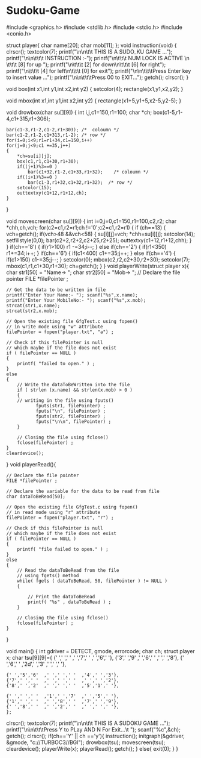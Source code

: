 # Sudoku-Game
#include <graphics.h>
#include <stdlib.h>
#include <stdio.h>
#include <conio.h>

struct player{
char name[20];
char mob[11];
};
void instruction(void)
{
	clrscr();
	textcolor(7);
	printf("\n\n\t\t THIS IS A SUDO_KU GAME ...");
	printf("\n\n\t\t\t INSTRUCTION :-");
	printf("\n\t\t\t NUM LOCK IS ACTIVE \n \t\t\t [8] for up ");
	printf("\n\t\t\t [2] for down\n\t\t\t [6] for right");
	printf("\n\t\t\t [4] for left\n\t\t\t [0] for exit");
	printf("\n\n\t\t\tPress Enter key to insert value ...");
	printf("\n\n\t\t\tPress 00 to EXIT...");
	getch();
	clrscr();
}

void box(int x1,int y1,int x2,int y2)
{
	setcolor(4);
	rectangle(x1,y1,x2,y2);
}

void mbox(int x1,int y1,int x2,int y2)
{
	rectangle(x1+5,y1+5,x2-5,y2-5);
}

void drowbox(char su[][9])
{
	int i,j,c1=150,r1=100;
	char *ch;
	box(c1-5,r1-4,c1+315,r1+306);

	bar(c1-3,r1-2,c1-2,r1+303); /*  coloumn */
	bar(c1-2,r1-2,c1+313,r1-2); /* row */
	for(i=0;i<9;r1=r1+34,c1=150,i++)
	for(j=0;j<9;c1 +=35,j++)
	{
		*ch=su[i][j];
		box(c1,r1,c1+30,r1+30);
		if((j+1)%3==0 )
			bar(c1+32,r1-2,c1+33,r1+32);    /* coloumn */
		if((i+1)%3==0 )
			bar(c1-3,r1+32,c1+32,r1+32);  /* row */
		setcolor(15);
		outtextxy(c1+12,r1+12,ch);
	}
}

void movescreen(char su[][9])
{
	int i=0,j=0,c1=150,r1=100,c2,r2;
	char *chh,ch,vch;
	for(c2=c1,r2=r1;ch !='0';c2=c1,r2=r1)
	{
		if (ch==13)
		{
			vch=getch();
			if(vch>48 &&vch<58)
			{
					su[i][j]=vch;
					*chh=su[i][j];
					setcolor(14);
					setfillstyle(0,0);
					bar(c2+2,r2+2,c2+25,r2+25);
					outtextxy(c1+12,r1+12,chh);
			}
		}
		if(ch=='8')
		{
			if(r1>100)
				r1 -=34;i--;
		}
		else if(ch=='2')
		{
			if(r1<350)
				r1+=34;i++;
		}
		if(ch=='6')
		{
			if(c1<400)
				c1+=35;j++;
		}
		else if(ch=='4')
		{
			if(c1>150)
				c1-=35;j--;
		}
		setcolor(0);
		mbox(c2,r2,c2+30,r2+30);
		setcolor(7);
		mbox(c1,r1,c1+30,r1+30);
		ch=getch();
	}
}
void playerWrite(struct player x){
	char str1[50] = "Name-> ";
	char str2[50] = "Mob-> ";
	// Declare the file pointer
	FILE *filePointer ;

	// Get the data to be written in file
	printf("Enter Your Name:- "); scanf("%s",x.name);
	printf("Enter Your MobileNo:- "); scanf("%s",x.mob);
	strcat(str1,x.name);
	strcat(str2,x.mob);

	// Open the existing file GfgTest.c using fopen()
	// in write mode using "w" attribute
	filePointer = fopen("player.txt", "a") ;

	// Check if this filePointer is null
	// which maybe if the file does not exist
	if ( filePointer == NULL )
	{
		printf( "failed to open." ) ;
	}
	else
	{
		// Write the dataToBeWritten into the file
		if ( strlen (x.name) && strlen(x.mob) > 0 )
		{
		// writing in the file using fputs()
		       fputs(str1, filePointer) ;
		       fputs("\n", filePointer) ;
		       fputs(str2, filePointer) ;
		       fputs("\n\n", filePointer) ;
		}

		// Closing the file using fclose()
		fclose(filePointer) ;
	}
	cleardevice();
}
void playerRead(){


	// Declare the file pointer
	FILE *filePointer ;

	// Declare the variable for the data to be read from file
	char dataToBeRead[50];

	// Open the existing file GfgTest.c using fopen()
	// in read mode using "r" attribute
	filePointer = fopen("player.txt", "r") ;

	// Check if this filePointer is null
	// which maybe if the file does not exist
	if ( filePointer == NULL )
	{
		printf( "file failed to open." ) ;
	}
	else
	{
		// Read the dataToBeRead from the file
		// using fgets() method
		while( fgets ( dataToBeRead, 50, filePointer ) != NULL )
		{

			// Print the dataToBeRead
			printf( "%s" , dataToBeRead ) ;
		}

		// Closing the file using fclose()
		fclose(filePointer) ;
	}
}

void main()
{
   int gdriver = DETECT, gmode, errorcode;
   char ch; struct player x;
   char tsu[9][9]={
	{' ',' ',' '  ,' ','7',' '  ,' ','6',' '},
	{'3',' ','9'  ,' ','6',' '  ,' ',' ','8'},
	{' ','6',' '  ,'2d',' ','3'  ,' ',' ',' '},

	{' ','5','6'  ,' ',' ',' '  ,'4',' ','3'},
	{'7',' ',' '  ,' ',' ',' '  ,' ',' ','2'},
	{'8',' ','2'  ,' ',' ',' '  ,'5','1',' '},

	{' ',' ',' '  ,'1',' ','7'  ,' ','5',' '},
	{'1',' ',' '  ,' ','8',' '  ,'7',' ','9'},
	{' ','8',' '  ,' ','2',' '  ,' ',' ',' '},
	};
   clrscr();
	textcolor(7);
	printf("\n\n\t\t THIS IS A SUDOKU GAME ...");
	printf("\n\n\t\t\tPress Y to PLay AND N For Exit...\t "); scanf("%c",&ch);
	getch();
	clrscr();
if(ch=='Y' || ch =='y'){
   instruction();
   initgraph(&gdriver, &gmode, "c://TURBOC3//BGI");
   drowbox(tsu);
   movescreen(tsu);
   cleardevice();
   playerWrite(x);
   playerRead();
   getch();
   }
   else{
   exit(0);
   }
}
